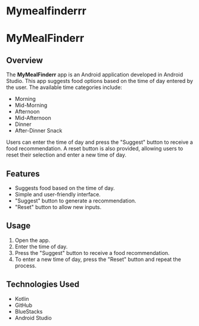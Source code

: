 # Mymealfinderrr
# MyMealFinderr

## Overview
The **MyMealFinderr** app is an Android application developed in Android Studio. This app suggests food options based on the time of day entered by the user. The available time categories include:
- Morning
- Mid-Morning
- Afternoon
- Mid-Afternoon
- Dinner
- After-Dinner Snack

Users can enter the time of day and press the "Suggest" button to receive a food recommendation. A reset button is also provided, allowing users to reset their selection and enter a new time of day.

## Features
- Suggests food based on the time of day.
- Simple and user-friendly interface.
- "Suggest" button to generate a recommendation.
- "Reset" button to allow new inputs.

## Usage
1. Open the app.
2. Enter the time of day.
3. Press the "Suggest" button to receive a food recommendation.
4. To enter a new time of day, press the "Reset" button and repeat the process.

## Technologies Used
- Kotlin
- GitHub
- BlueStacks
- Android Studio


 
